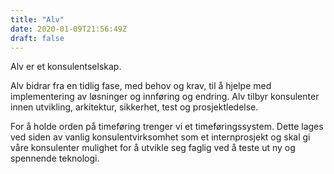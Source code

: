 ```yaml
---
title: "Alv"
date: 2020-01-09T21:56:49Z
draft: false
---
```


Alv er et konsulentselskap.

Alv bidrar fra en tidlig fase, med behov og krav, til å hjelpe med implementering av løsninger og innføring og endring. Alv tilbyr konsulenter innen utvikling, arkitektur, sikkerhet, test og prosjektledelse.

For å holde orden på timeføring trenger vi et timeføringssystem. Dette lages ved siden av vanlig konsulentvirksomhet som et internprosjekt og skal gi våre konsulenter mulighet for å utvikle seg faglig ved å teste ut ny og spennende teknologi.
